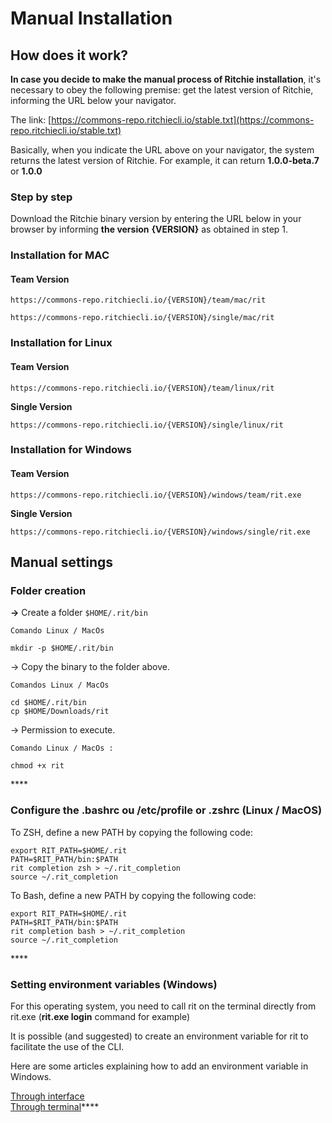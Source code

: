 # Manual Installation

## How does it work? 

**In case you decide to make the manual process of Ritchie installation**, it's necessary to obey the following premise: get the latest version of Ritchie, informing the URL below your navigator. 

The link: [https://commons-repo.ritchiecli.io/stable.txt](https://commons-repo.ritchiecli.io/stable.txt)

Basically, when you indicate the URL above on your navigator, the system returns the latest version of Ritchie. For example, it can return **1.0.0-beta.7** or **1.0.0**  


### Step by step 

Download the Ritchie binary version by entering the URL below in your browser by informing **the version** **{VERSION}** as obtained in step 1.

### **Installation for MAC**

#### **Team Version**  

```text
https://commons-repo.ritchiecli.io/{VERSION}/team/mac/rit
```

```text
https://commons-repo.ritchiecli.io/{VERSION}/single/mac/rit
```

### **Installation for Linux**

#### **Team Version**

```text
https://commons-repo.ritchiecli.io/{VERSION}/team/linux/rit
```

**Single Version**

```text
https://commons-repo.ritchiecli.io/{VERSION}/single/linux/rit
```

### **Installation for Windows** 

#### **Team Version**

```text
https://commons-repo.ritchiecli.io/{VERSION}/windows/team/rit.exe
```

**Single Version**

```text
https://commons-repo.ritchiecli.io/{VERSION}/windows/single/rit.exe
```

## **Manual settings** 

### **Folder creation**

**→** Create a folder  `$HOME/.rit/bin`

```text
Comando Linux / MacOs

mkdir -p $HOME/.rit/bin
```

→ Copy the binary to the folder above.

```text
Comandos Linux / MacOs

cd $HOME/.rit/bin 
cp $HOME/Downloads/rit
```

→ Permission to execute. 

```
Comando Linux / MacOs : 

chmod +x rit
```

\*\*\*\*

### **Configure the .bashrc ou /etc/profile or .zshrc \(Linux / MacOS\)**

To ZSH, define a new PATH by copying the following code:

```text
export RIT_PATH=$HOME/.rit
PATH=$RIT_PATH/bin:$PATH
rit completion zsh > ~/.rit_completion
source ~/.rit_completion
```

To Bash, define a new PATH by copying the following code:

```text
export RIT_PATH=$HOME/.rit
PATH=$RIT_PATH/bin:$PATH
rit completion bash > ~/.rit_completion
source ~/.rit_completion
```

\*\*\*\*

### Setting environment variables \(Windows\)

For this operating system, you need to call rit on the terminal directly from rit.exe \(**rit.exe login** command for example\) 

It is possible \(and suggested\) to create an environment variable for rit to facilitate the use of the CLI. 

Here are some articles explaining how to add an environment variable in Windows.

[Through interface](https://professor-falken.com/pt/windows/como-configurar-la-ruta-y-las-variables-de-entorno-en-windows-10/)  
[Through terminal](https://devcontent.com.br/artigos/windows/o-que-sao-como-alterar-criar-excluir-variaveis-de-ambiente)\*\*\*\*

